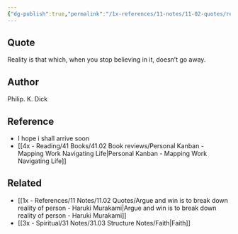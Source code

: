 ```yaml
---
{"dg-publish":true,"permalink":"/1x-references/11-notes/11-02-quotes/reality-philip-k-dick/","title":"Reality - Philip K Dick","dgShowBacklinks":false}
---
```



## Quote
Reality is that which, when you stop believing in it, doesn’t go away. 

## Author
Philip. K. Dick

## Reference
- I hope i shall arrive soon
- [[4x - Reading/41 Books/41.02 Book reviews/Personal Kanban - Mapping Work Navigating Life\|Personal Kanban - Mapping Work Navigating Life]]

## Related
- [[1x - References/11 Notes/11.02 Quotes/Argue and win is to break down reality of person - Haruki Murakami\|Argue and win is to break down reality of person - Haruki Murakami]]
- [[3x - Spiritual/31 Notes/31.03 Structure Notes/Faith\|Faith]]
